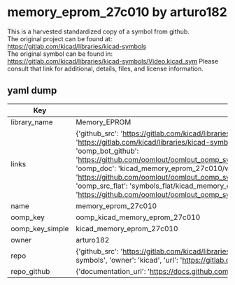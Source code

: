 # memory_eprom_27c010 by arturo182  
This is a harvested standardized copy of a symbol from github.  
The original project can be found at:  
https://gitlab.com/kicad/libraries/kicad-symbols  
The original symbol can be found in:
https://gitlab.com/kicad/libraries/kicad-symbols/Video.kicad_sym
Please consult that link for additional, details, files, and license information.  
## yaml dump  
| Key | Value |  
| --- | --- |  
| library_name | Memory_EPROM |  
| links | {'github_src': 'https://gitlab.com/kicad/libraries/kicad-symbols/Video.kicad_sym', 'github_src_repo': 'https://gitlab.com/kicad/libraries/kicad-symbols', 'oomp_bot': 'kicad_memory_eprom_27c010/working', 'oomp_bot_github': 'https://github.com/oomlout/oomlout_oomp_symbol_bot/tree/main/kicad_memory_eprom_27c010/working', 'oomp_doc': 'kicad_memory_eprom_27c010/working', 'oomp_doc_github': 'https://github.com/oomlout/oomlout_oomp_symbol_doc/tree/main/kicad_memory_eprom_27c010/working', 'oomp_src_flat': 'symbols_flat/kicad_memory_eprom_27c010/working', 'oomp_src_flat_github': 'https://github.com/oomlout/oomlout_oomp_symbol_src/tree/main/kicad_memory_eprom_27c010/working'} |  
| name | memory_eprom_27c010 |  
| oomp_key | oomp_kicad_memory_eprom_27c010 |  
| oomp_key_simple | kicad_memory_eprom_27c010 |  
| owner | arturo182 |  
| repo | {'github_src': 'https://gitlab.com/kicad/libraries/kicad-symbols/Video.kicad_sym', 'name': 'libraries/kicad-symbols', 'owner': 'kicad', 'url': 'https://gitlab.com/kicad/libraries/kicad-symbols'} |  
| repo_github | {'documentation_url': 'https://docs.github.com/rest/repos/repos#get-a-repository', 'message': 'Not Found'} |  


